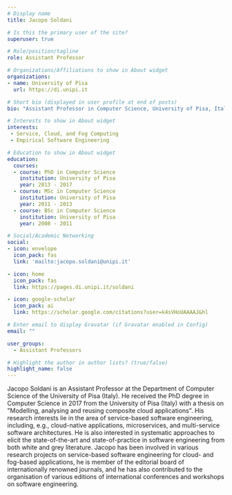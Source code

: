 ```yaml
---
# Display name
title: Jacopo Soldani

# Is this the primary user of the site?
superuser: true

# Role/position/tagline
role: Assistant Professor

# Organizations/Affiliations to show in About widget
organizations:
- name: University of Pisa
  url: https://di.unipi.it

# Short bio (displayed in user profile at end of posts)
bio: "Assistant Professor in Computer Science, University of Pisa, Italia."

# Interests to show in About widget
interests:
 - Service, Cloud, and Fog Computing
 - Empirical Software Engineering

# Education to show in About widget
education:
  courses:
  - course: PhD in Computer Science
    institution: University of Pisa
    year: 2013 - 2017
  - course: MSc in Computer Science
    institution: University of Pisa
    year: 2011 - 2013
  - course: BSc in Computer Science
    institution: University of Pisa
    year: 2008 - 2011

# Social/Academic Networking
social:
- icon: envelope
  icon_pack: fas
  link: 'mailto:jacopo.soldani@unipi.it'

- icon: home
  icon_pack: fas
  link: https://pages.di.unipi.it/soldani

- icon: google-scholar
  icon_pack: ai
  link: https://scholar.google.com/citations?user=k4sVHoUAAAAJ&hl

# Enter email to display Gravatar (if Gravatar enabled in Config)
email: ""

user_groups:
  - Assistant Professors

# Highlight the author in author lists? (true/false)
highlight_name: false
---
```


Jacopo Soldani is an Assistant Professor at the Department of Computer Science of the University of Pisa (Italy). He received the PhD degree in Computer Science in 2017 from the University of Pisa (Italy) with a thesis on "Modelling, analysing and reusing composite cloud applications". His research interests lie in the area of service-based software engineering, including, e.g., cloud-native applications, microservices, and multi-service software architectures. He is also interested in systematic approaches to elicit the state-of-the-art and state-of-practice in software engineering from both white and grey literature. Jacopo has been involved in various research projects on service-based software engineering for cloud- and fog-based applications, he is member of the editorial board of internationally renowned journals, and he has also contributed to the organisation of various editions of international conferences and workshops on software engineering.

